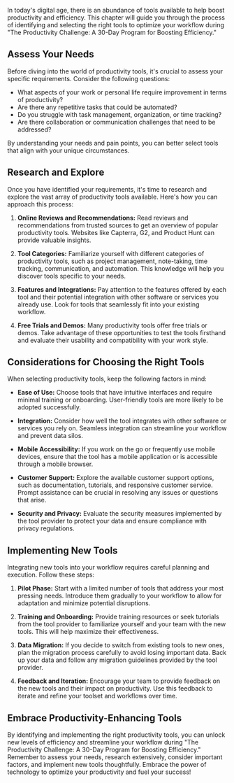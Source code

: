
In today's digital age, there is an abundance of tools available to help boost productivity and efficiency. This chapter will guide you through the process of identifying and selecting the right tools to optimize your workflow during "The Productivity Challenge: A 30-Day Program for Boosting Efficiency."

Assess Your Needs
-----------------

Before diving into the world of productivity tools, it's crucial to assess your specific requirements. Consider the following questions:

* What aspects of your work or personal life require improvement in terms of productivity?
* Are there any repetitive tasks that could be automated?
* Do you struggle with task management, organization, or time tracking?
* Are there collaboration or communication challenges that need to be addressed?

By understanding your needs and pain points, you can better select tools that align with your unique circumstances.

Research and Explore
--------------------

Once you have identified your requirements, it's time to research and explore the vast array of productivity tools available. Here's how you can approach this process:

1. **Online Reviews and Recommendations:** Read reviews and recommendations from trusted sources to get an overview of popular productivity tools. Websites like Capterra, G2, and Product Hunt can provide valuable insights.

2. **Tool Categories:** Familiarize yourself with different categories of productivity tools, such as project management, note-taking, time tracking, communication, and automation. This knowledge will help you discover tools specific to your needs.

3. **Features and Integrations:** Pay attention to the features offered by each tool and their potential integration with other software or services you already use. Look for tools that seamlessly fit into your existing workflow.

4. **Free Trials and Demos:** Many productivity tools offer free trials or demos. Take advantage of these opportunities to test the tools firsthand and evaluate their usability and compatibility with your work style.

Considerations for Choosing the Right Tools
-------------------------------------------

When selecting productivity tools, keep the following factors in mind:

* **Ease of Use:** Choose tools that have intuitive interfaces and require minimal training or onboarding. User-friendly tools are more likely to be adopted successfully.

* **Integration:** Consider how well the tool integrates with other software or services you rely on. Seamless integration can streamline your workflow and prevent data silos.

* **Mobile Accessibility:** If you work on the go or frequently use mobile devices, ensure that the tool has a mobile application or is accessible through a mobile browser.

* **Customer Support:** Explore the available customer support options, such as documentation, tutorials, and responsive customer service. Prompt assistance can be crucial in resolving any issues or questions that arise.

* **Security and Privacy:** Evaluate the security measures implemented by the tool provider to protect your data and ensure compliance with privacy regulations.

Implementing New Tools
----------------------

Integrating new tools into your workflow requires careful planning and execution. Follow these steps:

1. **Pilot Phase:** Start with a limited number of tools that address your most pressing needs. Introduce them gradually to your workflow to allow for adaptation and minimize potential disruptions.

2. **Training and Onboarding:** Provide training resources or seek tutorials from the tool provider to familiarize yourself and your team with the new tools. This will help maximize their effectiveness.

3. **Data Migration:** If you decide to switch from existing tools to new ones, plan the migration process carefully to avoid losing important data. Back up your data and follow any migration guidelines provided by the tool provider.

4. **Feedback and Iteration:** Encourage your team to provide feedback on the new tools and their impact on productivity. Use this feedback to iterate and refine your toolset and workflows over time.

Embrace Productivity-Enhancing Tools
------------------------------------

By identifying and implementing the right productivity tools, you can unlock new levels of efficiency and streamline your workflow during "The Productivity Challenge: A 30-Day Program for Boosting Efficiency." Remember to assess your needs, research extensively, consider important factors, and implement new tools thoughtfully. Embrace the power of technology to optimize your productivity and fuel your success!

